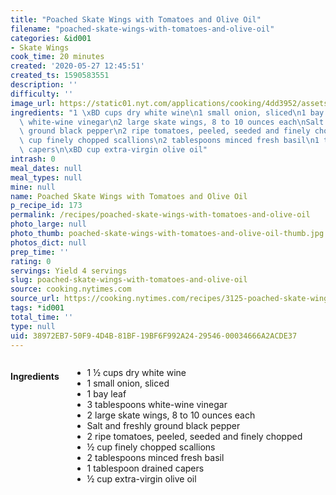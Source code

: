 ```yaml
---
title: "Poached Skate Wings with Tomatoes and Olive Oil"
filename: "poached-skate-wings-with-tomatoes-and-olive-oil"
categories: &id001
- Skate Wings
cook_time: 20 minutes
created: '2020-05-27 12:45:51'
created_ts: 1590583551
description: ''
difficulty: ''
image_url: https://static01.nyt.com/applications/cooking/4dd3952/assets/NYTCookingLogo.png
ingredients: "1 \xBD cups dry white wine\n1 small onion, sliced\n1 bay leaf\n3 tablespoons\
  \ white-wine vinegar\n2 large skate wings, 8 to 10 ounces each\nSalt and freshly\
  \ ground black pepper\n2 ripe tomatoes, peeled, seeded and finely chopped\n\xBD\
  \ cup finely chopped scallions\n2 tablespoons minced fresh basil\n1 tablespoon drained\
  \ capers\n\xBD cup extra-virgin olive oil"
intrash: 0
meal_dates: null
meal_types: null
mine: null
name: Poached Skate Wings with Tomatoes and Olive Oil
p_recipe_id: 173
permalink: /recipes/poached-skate-wings-with-tomatoes-and-olive-oil
photo_large: null
photo_thumb: poached-skate-wings-with-tomatoes-and-olive-oil-thumb.jpg
photos_dict: null
prep_time: ''
rating: 0
servings: Yield 4 servings
slug: poached-skate-wings-with-tomatoes-and-olive-oil
source: cooking.nytimes.com
source_url: https://cooking.nytimes.com/recipes/3125-poached-skate-wings-with-tomatoes-and-olive-oil?action=click&module=Global%20Search%20Recipe%20Card&pgType=search&rank=9
tags: *id001
total_time: ''
type: null
uid: 38972EB7-50F9-4D4B-81BF-19BF6F992A24-29546-00034666A2ACDE37
---
```

<div class="large-8 medium-7 columns" id="writeup">	</div><!-- #writeup -->
</div><!-- #row-one -->
<div class="row" id="row-two">	<div class="medium-4 small-5 columns" id="ingredients"><h4>Ingredients</h4><div class="box box-ingredients content"><ul>
<li>1 ½ cups dry white wine</li>
<li>1 small onion, sliced</li>
<li>1 bay leaf</li>
<li>3 tablespoons white-wine vinegar</li>
<li>2 large skate wings, 8 to 10 ounces each</li>
<li>Salt and freshly ground black pepper</li>
<li>2 ripe tomatoes, peeled, seeded and finely chopped</li>
<li>½ cup finely chopped scallions</li>
<li>2 tablespoons minced fresh basil</li>
<li>1 tablespoon drained capers</li>
<li>½ cup extra-virgin olive oil</li>
</ul>
</div>	</div>	<div class="medium-6 small-7 columns" id="directions">	</div>
